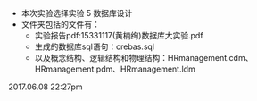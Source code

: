 * 本次实验选择实验 5 数据库设计
* 文件夹包括的文件有：
    + 实验报告pdf:15331117(黄楠绚)数据库大实验.pdf
    + 生成的数据库sql语句：crebas.sql
    + 以及概念结构、逻辑结构和物理结构：HRmanagement.cdm、HRmanagement.pdm、HRmanagement.ldm


2017.06.08  22:27pm
